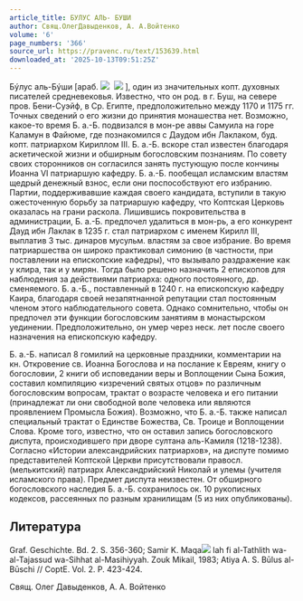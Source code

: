 ```yaml
---
article_title: БУЛУС АЛЬ- БУШИ
author: Свящ.ОлегДавыденков, А. А.Войтенко
volume: '6'
page_numbers: '366'
source_url: https://pravenc.ru/text/153639.html
downloaded_at: '2025-10-13T09:51:25Z'
---
```


Бýлус аль-Бýши [араб. ![](https://pravenc.ru/char/26272/xd3qxccJxbbA/image.png)  ![](https://pravenc.ru/char/26272/oxbbxccI/image.png) ], один из значительных копт. духовных писателей средневековья. Известно, что он род. в г. Буш, на севере пров. Бени-Суэйф, в Ср. Египте, предположительно между 1170 и 1175 гг. Точных сведений о его жизни до принятия монашества нет. Возможно, какое-то время Б. а.-Б. подвизался в мон-ре аввы Самуила на горе Каламун в Файюме, где познакомился с Даудом ибн Лаклаком, буд. копт. патриархом Кириллом III. Б. а.-Б. вскоре стал известен благодаря аскетической жизни и обширным богословским познаниям. По совету своих сторонников он согласился занять пустующую после кончины Иоанна VI патриаршую кафедру. Б. а.-Б. пообещал исламским властям щедрый денежный взнос, если они поспособствуют его избранию. Партии, поддерживавшие каждая своего кандидата, вступили в такую ожесточенную борьбу за патриаршую кафедру, что Коптская Церковь оказалась на грани раскола. Лишившись покровительства в администрации, Б. а.-Б. предпочел удалиться в мон-рь, а его конкурент Дауд ибн Лаклак в 1235 г. стал патриархом с именем Кирилл III, выплатив 3 тыс. динаров мусульм. властям за свое избрание. Во время патриаршества он широко практиковал симонию (в частности, при поставлении на епископские кафедры), что вызывало раздражение как у клира, так и у мирян. Тогда было решено назначить 2 епископов для наблюдения за действиями патриарха: одного постоянного, др. сменяемого. Б. а.-Б., поставленный в 1240 г. на епископскую кафедру Каира, благодаря своей незапятнанной репутации стал постоянным членом этого наблюдательного совета. Однако сомнительно, чтобы он предпочел эти функции богословским занятиям в монастырском уединении. Предположительно, он умер через неск. лет после своего назначения на епископскую кафедру.

Б. а.-Б. написал 8 гомилий на церковные праздники, комментарии на кн. Откровение св. Иоанна Богослова и на послание к Евреям, книгу о богословии, 2 книги об исповедании веры и Воплощении Сына Божия, составил компиляцию «изречений святых отцов» по различным богословским вопросам, трактат о возрасте человека и его питании (принадлежат ли они свободной воле человека или являются проявлением Промысла Божия). Возможно, что Б. а.-Б. также написал специальный трактат о Единстве Божества, Св. Троице и Воплощении Слова. Кроме того, известно, что он оставил запись богословского диспута, происходившего при дворе султана аль-Камиля (1218-1238). Согласно «Истории александрийских патриархов», на диспуте помимо представителей Коптской Церкви присутствовали правосл. (мелькитский) патриарх Александрийский Николай и улемы (учителя исламского права). Предмет диспута неизвестен. От обширного богословского наследия Б. а.-Б. сохранилось ок. 10 рукописных кодексов, рассеянных по разным хранилищам (5 из них опубликованы).

## Литература

Graf. Geschichte. Bd. 2. S. 356-360; Samir K. Maqa![](https://pravenc.ru/char/26150/x5cx5c/image.png) lah fi al-Tathlith wa-al-Tajassud wa-Sihhat al-Masihiyyah. Zouk Mikail, 1983; Atiya A. S. Būlus al-Būschi // CoptE. Vol. 2. P. 423-424.

Свящ.  Олег   Давыденков, А. А.  Войтенко
